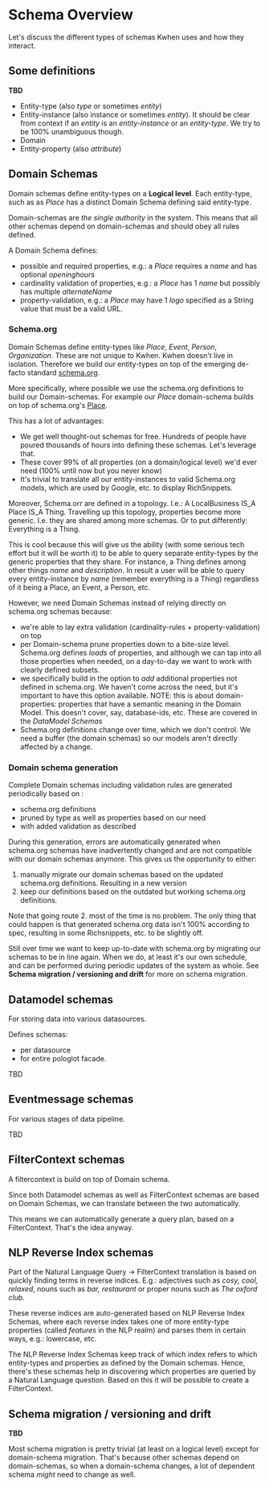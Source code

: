 # Schema Overview

Let's discuss the different types of schemas Kwhen uses and how they interact. 


## Some definitions


**TBD** 

- Entity-type (also *type* or sometimes *entity*)
- Entity-instance (also instance or sometimes *entity*). It should be clear from context if an *entity* is an *entity-instance* or an *entity-type*. We try to be 100% unambiguous though.
- Domain
- Entity-property (also *attribute*)



## Domain Schemas

Domain schemas define entity-types on a **Logical level**. 
Each entity-type, such as as *Place* has a distinct Domain Schema defining said entity-type. 

Domain-schemas are *the single authority* in the system. 
This means that all other schemas depend on domain-schemas and should obey all rules defined.

A Domain Schema defines: 

- possible and required properties, e.g.: a *Place* requires a *name* and has optional *openinghours*
- cardinality validation of properties, e.g.: a *Place* has 1 *name* but possibly has multiple *alternateName*
- property-validation, e.g.: a *Place* may have 1 *logo* specified as a String value that must be a valid URL. 


### Schema.org 

Domain Schemas define entity-types like *Place*, *Event*, *Person*, *Organization*. These are not unique to Kwhen. 
Kwhen doesn't live in isolation. Therefore we build our entity-types on top of the emerging de-facto standard [schema.org](http://www.schema.org). 

More specifically, where possible we use the schema.org definitions to build our Domain-schemas. For example
our *Place* domain-schema builds on top of schema.org's [Place](http://www.schema.org/Place). 

This has a lot of advantages: 

* We get well thought-out schemas for free. Hundreds of people have poured thousands of hours into defining these schemas. Let's leverage that.
* These cover 99% of all properties (on a domain/logical level) we'd ever need (100% until now but you never know)
* It's trivial to translate all our entity-instances to valid Schema.org models, which are used by Google, etc. to display RichSnippets. 

Moreover, Schema.orr are defined in a topology. I.e.: A LocalBusiness IS_A Place IS_A Thing. Travelling up this topology, properties become more generic. I.e. they are shared among more schemas. Or to put differently: Everything is a Thing. 

This is cool because this will give us the ability (with some serious tech effort but it will be worth it) to be able to query separate entity-types by the generic properties that they share. For instance, a Thing defines among other things *name* and *description*. In result a user will be able to query every entity-instance by *name* (remember everything is a Thing) regardless of it being a Place, an Event, a Person, etc. 


However, we need Domain Schemas instead of relying directly on schema.org schemas because: 

* we're able to lay extra validation (cardinality-rules + property-validation) on top
* per Domain-schema prune properties down to a bite-size level. Schema.org defines *loads* of properties, and although we can tap into all those properties when needed, on a day-to-day we want to work with clearly defined subsets. 
* we specifically build in the option to *add* additional properties not defined in schema.org. We haven't come across the need, but it's important to have this option available. NOTE: this is about domain-properties: properties that have a semantic meaning in the Domain Model. This doesn't cover, say, database-ids, etc. These are covered in the *DataModel Schemas* 
* Schema.org definitions change over time, which we don't control. We need a buffer (the domain schemas) so our models aren't directly affected by a change. 


### Domain schema generation

Complete Domain schemas including validation rules are generated periodically based on :

- schema.org definitions
- pruned by type as well as properties based on our need
- with added validation as described

During this generation, errors are automatically generated when schema.org schemas have inadvertently changed and are not compatible with our domain schemas anymore. This gives us the opportunity to either: 

1. manually migrate our domain schemas based on the updated schema.org definitions. Resulting in a new version
2. keep our definitions based on the outdated but working schema.org definitions.  

Note that going route 2. most of the time is no problem. The only thing that could happen is that generated schema.org data isn't 100% according to spec, resulting in some Richsnippets, etc. to be slightly off. 

Still over time we want to keep up-to-date with schema.org by migrating our schemas to be in line again. When we do, at least it's our own schedule, and can be performed during periodic updates of the system as whole. See **Schema migration / versioning and drift** for more on schema migration. 



## Datamodel schemas

For storing data into various datasources. 

Defines schemas: 

* per datasource 
* for entire pologlot facade. 

TBD


## Eventmessage schemas

For various stages of data pipeline. 

TBD



## FilterContext schemas

A filtercontext is build on top of Domain schema. 

Since both Datamodel schemas as well as FilterContext schemas are based on Domain Schemas, we can translate between the two automatically. 

This means we can automatically generate a query plan, based on a FilterContext. That's the idea anyway.


## NLP Reverse Index schemas

Part of the Natural Language Query -> FilterContext translation is based on quickly finding terms in reverse indices. E.g.: adjectives such as *cosy, cool, relaxed*,  nouns such as *bar, restaurant* or proper nouns such as *The oxford club*. 

These reverse indices are auto-generated based on NLP Reverse Index Schemas, where each reverse index takes one of more entity-type properties (called *features* in the NLP realm) and parses them in certain ways, e.g.: lowercase, etc. 

The NLP Reverse Index Schemas keep track of which index refers to which entity-types and properties as defined by the Domain schemas. Hence, there's these schemas help in discovering which properties are queried by a Natural Language question. Based on this it will be possible to create a FilterContext.



## Schema migration / versioning and drift

**TBD**

Most schema migration is pretty trivial (at least on a logical level) except for domain-schema migration.
That's because other schemas depend on domain-schemas, so when a domain-schema changes, a lot of dependent schema *might* need to change as well.
